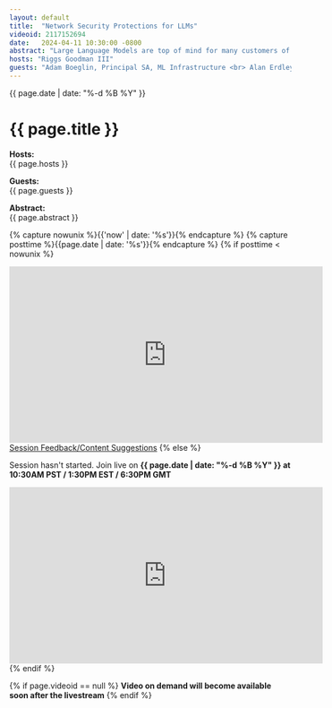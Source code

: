 ```yaml
---
layout: default
title:  "Network Security Protections for LLMs"
videoid: 2117152694
date:   2024-04-11 10:30:00 -0800
abstract: "Large Language Models are top of mind for many customers of AWS with the development of Gen AI applications. However, managing the applications applications against unwanted traffic can result in increased costs. In this Routing Loop Session, we will dive into the affects of bot traffic on LLM applications, the impact to costs, and how you can provide network layer security capabilities using AWS WAF and Amazon CloudFront to mitigate this traffic. At the end, we will dive into the different AWS chipsets that support these workloads, including AWS Trainium and AWS Inferentia."
hosts: "Riggs Goodman III"
guests: "Adam Boeglin, Principal SA, ML Infrastructure <br> Alan Erdley, Principal Edge GTM Specialist <br> EJ Chen, Sr Solutions Architect, Edge <br> Justin Kurpius, Sr Edge Specialist"
---
```

<div class="content-area">
  <span class="date">{{ page.date | date: "%-d %B %Y" }}</span>

  <h1>{{ page.title }}</h1>

  <p><b>Hosts:</b><br>{{ page.hosts }}</p>
  <p><b>Guests:</b><br>{{ page.guests }}</p>
  <div class="abstract">
    <b>Abstract:</b><br>{{ page.abstract }}
  </div>

  {% capture nowunix %}{{'now' | date: '%s'}}{% endcapture %}
  {% capture posttime %}{{page.date | date: '%s'}}{% endcapture %}
  {% if posttime < nowunix %}   
    <div class="video-container">
      <iframe src="https://player.twitch.tv/?video={{ page.videoid }}&parent=www.theroutingloop.net&parent=127.0.0.1&autoplay=false" height="315" width="560" allowfullscreen="" frameborder="0"></iframe>
    </div>
    <a href="https://pulse.aws/survey/6ONETCNV" class="button">Session Feedback/Content Suggestions</a>
  {% else %}
    <p>Session hasn't started. Join live on <b>{{ page.date | date: "%-d %B %Y" }} at 10:30AM PST / 1:30PM EST / 6:30PM GMT</b></p>
    <div class="video-container">
      <iframe src="https://player.twitch.tv/?channel=aws&parent=www.theroutingloop.net&parent=127.0.0.1&autoplay=false" height="315" width="560" allowfullscreen="" frameborder="0"></iframe>
    </div>
  {% endif %}

  {% if page.videoid == null %}
    <b>Video on demand will become available soon after the livestream</b>
  {% endif %}
</div>
